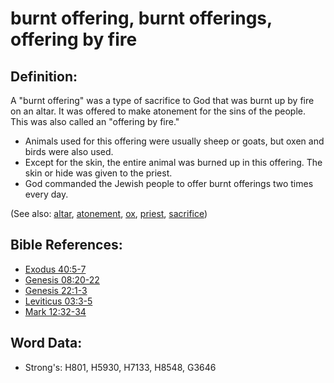 # burnt offering, burnt offerings, offering by fire #

## Definition: ##

A "burnt offering" was a type of sacrifice to God that was burnt up by fire on an altar. It was offered to make atonement for the sins of the people. This was also called an "offering by fire."

* Animals used for this offering were usually sheep or goats, but oxen and birds were also used.
* Except for the skin, the entire animal was burned up in this offering. The skin or hide was given to the priest.
* God commanded the Jewish people to offer burnt offerings two times every day.

(See also: [altar](../kt/altar.md), [atonement](../kt/atonement.md), [ox](../other/cow.md), [priest](../kt/priest.md), [sacrifice](../other/sacrifice.md))

## Bible References: ##

* [Exodus 40:5-7](rc://en/tn/help/exo/40/05)
* [Genesis 08:20-22](rc://en/tn/help/gen/08/20)
* [Genesis 22:1-3](rc://en/tn/help/gen/22/01)
* [Leviticus 03:3-5](rc://en/tn/help/lev/03/03)
* [Mark 12:32-34](rc://en/tn/help/mrk/12/32)

## Word Data: ##

* Strong's: H801, H5930, H7133, H8548, G3646
